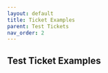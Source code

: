 ```yaml
---
layout: default
title: Ticket Examples
parent: Test Tickets
nav_order: 2
---
```


## Test Ticket Examples

